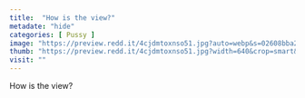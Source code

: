 ```yaml
---
title:  "How is the view?"
metadate: "hide"
categories: [ Pussy ]
image: "https://preview.redd.it/4cjdmtoxnso51.jpg?auto=webp&s=02608bba2d20cd1fca45023970a7fffc426725b6"
thumb: "https://preview.redd.it/4cjdmtoxnso51.jpg?width=640&crop=smart&auto=webp&s=2b5299548ca84d558a95cc4d74565dd9b1a051e4"
visit: ""
---
```

How is the view?
